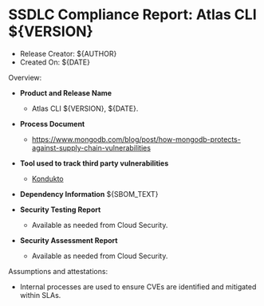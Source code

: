 SSDLC Compliance Report: Atlas CLI ${VERSION}
=================================================================

- Release Creator: ${AUTHOR}
- Created On:       ${DATE}

Overview:

- **Product and Release Name**
    - Atlas CLI ${VERSION}, ${DATE}.

- **Process Document**
  - https://www.mongodb.com/blog/post/how-mongodb-protects-against-supply-chain-vulnerabilities

- **Tool used to track third party vulnerabilities**
  - [Kondukto](https://arcticglow.kondukto.io/)

- **Dependency Information**
${SBOM_TEXT}

- **Security Testing Report**
  - Available as needed from Cloud Security.

- **Security Assessment Report**
  - Available as needed from Cloud Security.

Assumptions and attestations:

- Internal processes are used to ensure CVEs are identified and mitigated within SLAs.